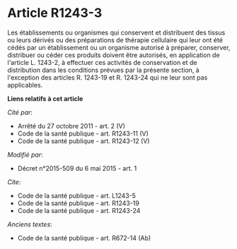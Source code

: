 # Article R1243-3

Les établissements ou organismes qui conservent et distribuent des tissus ou leurs dérivés ou des préparations de thérapie
cellulaire qui leur ont été cédés par un établissement ou un organisme autorisé à préparer, conserver, distribuer ou céder
ces produits doivent être autorisés, en application de l'article L. 1243-2, à effectuer ces activités de conservation et de
distribution dans les conditions prévues par la présente section, à l'exception des articles R. 1243-19 et R. 1243-24 qui ne
leur sont pas applicables.

**Liens relatifs à cet article**

_Cité par_:

  - Arrêté du 27 octobre 2011 - art. 2 (V)
  - Code de la santé publique - art. R1243-11 (V)
  - Code de la santé publique - art. R1243-12 (V)

_Modifié par_:

  - Décret n°2015-509 du 6 mai 2015 - art. 1

_Cite_:

  - Code de la santé publique - art. L1243-5
  - Code de la santé publique - art. R1243-19
  - Code de la santé publique - art. R1243-24

_Anciens textes_:

  - Code de la santé publique - art. R672-14 (Ab)
